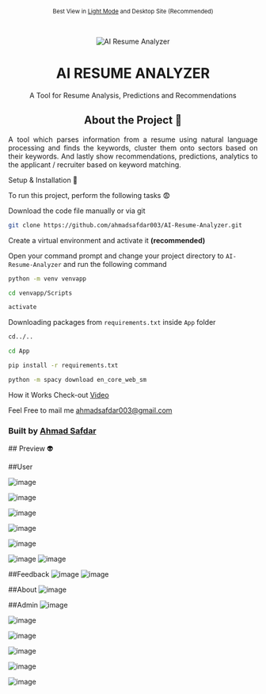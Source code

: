 

<div align="center">

<p><small>Best View in <a href="https://github.com/settings/appearance">Light Mode</a> and Desktop Site (Recommended)</small></p><br/>

![AI Resume Analyzer](https://github.com/ahmadsafdar003/AI-Resume-Analyzer/blob/main/AI-Resume-Analyzer/App/Logo/RESUM.png)

  <h1> AI RESUME ANALYZER </h1>
  <p>A Tool for Resume Analysis, Predictions and Recommendations</p>
 


## About the Project 🥱
<div align="center">
    <p align="justify"> 
      A tool which parses information from a resume using natural language processing and finds the keywords, cluster them onto sectors based on their keywords. 
      And lastly show recommendations, predictions, analytics to the applicant / recruiter based on keyword matching.
    </p>
</div>

<div align="left"
## Requirements 😅
### Have these things installed to make your process smooth 
1) Python (3.9.12) https://www.python.org/downloads/release/python-3912/
2) MySQL https://www.mysql.com/downloads/
3) Visual Studio Code **(Prefered Code Editor)** https://code.visualstudio.com/Download
4) Visual Studio build tools for C++ https://aka.ms/vs/17/release/vs_BuildTools.exe

## Setup & Installation 👀

To run this project, perform the following tasks 😨

Download the code file manually or via git
```bash
git clone https://github.com/ahmadsafdar003/AI-Resume-Analyzer.git
```

Create a virtual environment and activate it **(recommended)**

Open your command prompt and change your project directory to ```AI-Resume-Analyzer``` and run the following command 
```bash
python -m venv venvapp

cd venvapp/Scripts

activate

```

Downloading packages from ```requirements.txt``` inside ``App`` folder
```bash
cd../..

cd App

pip install -r requirements.txt

python -m spacy download en_core_web_sm

```

How it Works
Check-out  [Video](https://youtu.be/dO-QfkezZh8)

Feel Free to mail me ahmadsafdar003@gmail.com





### Built by <a href="https://ahmadsafdar.netlify.app/">Ahmad Safdar</a>

<div>
## Preview 👽
  
##User

![image](https://github.com/ahmadsafdar003/AI-Resume-Analyzer/blob/main/AI-Resume-Analyzer/screenshots/user/1.png)

![image](https://github.com/ahmadsafdar003/AI-Resume-Analyzer/blob/main/AI-Resume-Analyzer/screenshots/user/2.png)

![image](https://github.com/ahmadsafdar003/AI-Resume-Analyzer/blob/main/AI-Resume-Analyzer/screenshots/user/3.png)

![image](https://github.com/ahmadsafdar003/AI-Resume-Analyzer/blob/main/AI-Resume-Analyzer/screenshots/user/4.png)

![image](https://github.com/ahmadsafdar003/AI-Resume-Analyzer/blob/main/AI-Resume-Analyzer/screenshots/user/5.png)

![image](https://github.com/ahmadsafdar003/AI-Resume-Analyzer/blob/main/AI-Resume-Analyzer/screenshots/user/6.png)
![image](https://github.com/ahmadsafdar003/AI-Resume-Analyzer/blob/main/AI-Resume-Analyzer/screenshots/user/7.png)

##Feedback
![image](https://github.com/ahmadsafdar003/AI-Resume-Analyzer/blob/main/AI-Resume-Analyzer/screenshots/feedback/8.png)
![image](https://github.com/ahmadsafdar003/AI-Resume-Analyzer/blob/main/AI-Resume-Analyzer/screenshots/feedback/9.png)

##About
![image](https://github.com/ahmadsafdar003/AI-Resume-Analyzer/blob/main/AI-Resume-Analyzer/screenshots/about/10.png)

##Admin
![image](https://github.com/ahmadsafdar003/AI-Resume-Analyzer/blob/main/AI-Resume-Analyzer/screenshots/admin/11.png)

![image](https://github.com/ahmadsafdar003/AI-Resume-Analyzer/blob/main/AI-Resume-Analyzer/screenshots/admin/12.png)

![image](https://github.com/ahmadsafdar003/AI-Resume-Analyzer/blob/main/AI-Resume-Analyzer/screenshots/admin/13.png)

![image](https://github.com/ahmadsafdar003/AI-Resume-Analyzer/blob/main/AI-Resume-Analyzer/screenshots/admin/14.png)

![image](https://github.com/ahmadsafdar003/AI-Resume-Analyzer/blob/main/AI-Resume-Analyzer/screenshots/admin/15.png)

![image](https://github.com/ahmadsafdar003/AI-Resume-Analyzer/blob/main/AI-Resume-Analyzer/screenshots/admin/16.png)





